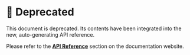 # 🛑 Deprecated

This document is deprecated. Its contents have been integrated into the new, auto-generating API reference.

Please refer to the [**API Reference**](./api-reference/logger.md) section on the documentation website.